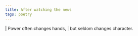 ```yaml
---
title: After watching the news
tags: poetry
---
```


| Power often changes hands,
| but seldom changes character.
